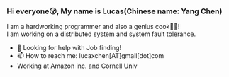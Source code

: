 ### Hi everyone😗, My name is Lucas(Chinese name: Yang Chen)

I am a hardworking programmer and also a genius cook🧑‍🍳!  
I am working on a distributed system and system fault tolerance.

- 🤔 Looking for help with Job finding!
- 📫 How to reach me: lucaxchen[AT]gmail[dot]com
- Working at Amazon inc. and Cornell Univ
